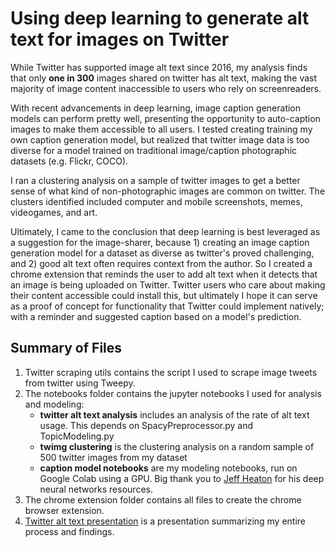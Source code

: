 # Using deep learning to generate alt text for images on Twitter
While Twitter has supported image alt text since 2016, my analysis finds that only **one in 300** images shared on twitter has alt text, making the vast majority of image content inaccessible to users who rely on screenreaders.

With recent advancements in deep learning, image caption generation models can perform pretty well, presenting the opportunity to auto-caption images to make them accessible to all users. I tested creating training my own caption generation model, but realized that twitter image data is too diverse for a model trained on traditional image/caption photographic datasets (e.g. Flickr, COCO). 

I ran a clustering analysis on a sample of twitter images to get a better sense of what kind of non-photographic images are common on twitter. The clusters identified included computer and mobile screenshots, memes, videogames, and art. 

Ultimately, I came to the conclusion that deep learning is best leveraged as a suggestion for the image-sharer, because 1) creating an image caption generation model for a dataset as diverse as twitter's proved challenging, and 2) good alt text often requires context from the author. So I created a chrome extension that reminds the user to add alt text when it detects that an image is being uploaded on Twitter. Twitter users who care about making their content accessible could install this, but ultimately I hope it can serve as a proof of concept for functionality that Twitter could implement natively; with a reminder and suggested caption based on a model's prediction.

## Summary of Files
1. Twitter scraping utils contains the script I used to scrape image tweets from twitter using Tweepy.
2. The notebooks folder contains the jupyter notebooks I used for analysis and modeling: 
    * **twitter alt text analysis** includes an analysis of the rate of alt text usage. This depends on SpacyPreprocessor.py and TopicModeling.py
    * **twimg clustering** is the clustering analysis on a random sample of 500 twitter images from my dataset
    * **caption model notebooks** are my modeling notebooks, run on Google Colab using a GPU. Big thank you to [Jeff Heaton](https://github.com/jeffheaton) for his deep neural networks resources.
3. The chrome extension folder contains all files to create the chrome browser extension.
4. [Twitter alt text presentation](https://github.com/labb0t/twitter-alt-text/blob/main/twitter_alt_text_presentation.pdf) is a presentation summarizing my entire process and findings.



